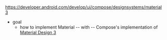 https://developer.android.com/develop/ui/compose/designsystems/material3

* goal
  * how to implement Material -- with -- Compose's implementation of [Material Design 3](https://m3.material.io/)